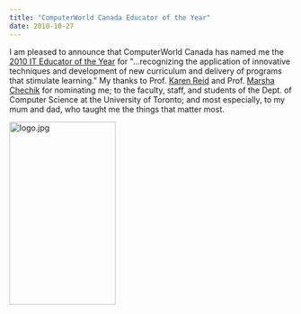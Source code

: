 ```yaml
---
title: "ComputerWorld Canada Educator of the Year"
date: 2010-10-27
---
```

I am pleased to announce that ComputerWorld Canada has named me the <a href="http://www.marketwire.com/press-release/Celebrating-IT-Leaders-Forges-A-Path-for-Industry-Growth-1342438.htm">2010 IT Educator of the Year</a> for "…recognizing the application of innovative techniques and development of  new curriculum and delivery of programs that stimulate learning." My thanks to Prof. <a href="http://www.cs.utoronto.ca/~reid/">Karen Reid</a> and Prof. <a href="http://www.cs.utoronto.ca/~chechik/">Marsha Chechik</a> for nominating me; to the faculty, staff, and students of the Dept. of Computer Science at the University of Toronto; and most especially, to my mum and dad, who taught me the things that matter most.

<img src="@root/files/2010/10/ITLeader_winner.jpg" alt="logo.jpg" width="189" height="325" class="centered">
